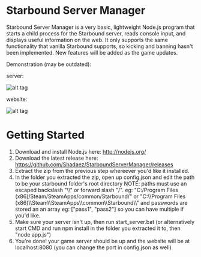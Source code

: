 Starbound Server Manager
======================

Starbound Server Manager is a very basic, lightweight Node.js program that starts a child process for the Starbound server, reads console input, and displays useful information on the web. It only supports the same functionality that vanilla Starbound supports, so kicking and banning hasn't been implemented. New features will be added as the game updates.

Demonstration (may be outdated):

server:

![alt tag](http://i.imgur.com/HHEVAuG.gif)

website:

![alt tag](http://i.imgur.com/7NIPAQ6.gif)


Getting Started
===============

1. Download and install Node.js here: http://nodejs.org/
2. Download the latest release here: https://github.com/Shadaez/StarboundServerManager/releases 
3. Extract the zip from the previous step whereever you'd like it installed.
4. In the folder you extracted the zip, open up config.json and edit the path to be your starbound folder's root directory NOTE: paths must use an escaped backslash "\\\\" or forward slash "/". eg: 
"C:/Program Files (x86)/Steam/SteamApps/common/Starbound/" or 
"C:\\\\Program Files (x86)\\\\Steam\\\\SteamApps\\\\common\\\\Starbound\\\\" and passwords are stored an an array eg: ["pass1", "pass2"] so you can have multiple if you'd like.
5. Make sure your server isn't up, then run start_server.bat (or alternatively start CMD and run npm install in the folder you extracted it to, then "node app.js")
6. You're done! your game server should be up and the website will be at localhost:8080 (you can change the port in config.json as well)
